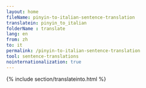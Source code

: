 ```yaml
---
layout: home
fileName: pinyin-to-italian-sentence-translation
translatein: pinyin_to_italian
folderName : translate
lang: en
from: zh
to: it
permalink: /pinyin-to-italian-sentence-translation
tool: sentence-translations
nointernationalization: true
---
```

{% include section/translateinto.html %}
